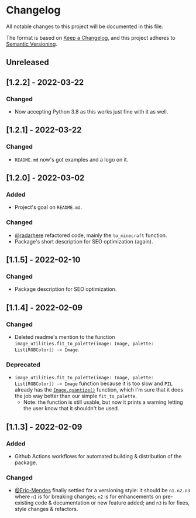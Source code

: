 # Changelog
All notable changes to this project will be documented in this file.

The format is based on [Keep a Changelog](https://keepachangelog.com/en/1.0.0/),
and this project adheres to [Semantic Versioning](https://semver.org/spec/v2.0.0.html).

## Unreleased

## [1.2.2] - 2022-03-22
### Changed
- Now accepting Python 3.8 as this works just fine with it as well.

## [1.2.1] - 2022-03-22
### Changed
- `README.md` now's got examples and a logo on it.

## [1.2.0] - 2022-03-02
### Added
- Project's goal on `README.md`.

### Changed
- [@radarhere](https://github.com/radarhere) refactored code, mainly the `to_minecraft` function.
- Package's short description for SEO optimization (again).

## [1.1.5] - 2022-02-10
### Changed
- Package description for SEO optimization.

## [1.1.4] - 2022-02-09
### Changed
- Deleted readme's mention to the function `image_utilities.fit_to_palette(image: Image, palette: List[RGBColor]) -> Image`.

### Deprecated
- `image_utilities.fit_to_palette(image: Image, palette: List[RGBColor]) -> Image` function because it is too slow and `PIL` already has the [`Image.quantize()`](https://pillow.readthedocs.io/en/stable/reference/Image.html#PIL.Image.Image.quantize) function, which I'm sure that it does the job way better than our simple `fit_to_palette`.
    - Note: the function is still usable, but now it prints a warning letting the user know that it shouldn't be used.

## [1.1.3] - 2022-02-09
### Added
- Github Actions workflows for automated building & distribution of the package.

### Changed
- [@Eric-Mendes](https://github.com/Eric-Mendes) finally settled for a versioning style: it should be `n1.n2.n3` where `n1` is for breaking changes; `n2` is for enhancements on pre-existing code & documentation or new feature added; and `n3` is for fixes, style changes & refactors.

